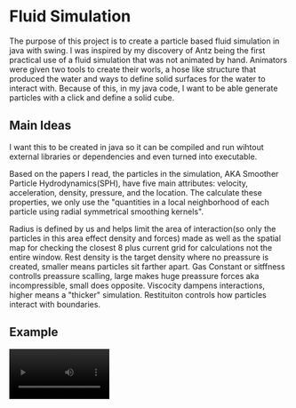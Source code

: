 # Fluid Simulation

The purpose of this project is to create a particle based fluid simulation in java with swing. I was inspired by my discovery of Antz being the first practical use of a fluid simulation that was not animated by hand. Animators were given two tools to create their worls, a hose like structure that produced the water and ways to define solid surfaces for the water to interact with. Because of this, in my java code, I want to be able generate particles with a click and define a solid cube. 

## Main Ideas

I want this to be created in java so it can be compiled and run wihtout external libraries or dependencies and even turned into executable. 

Based on the papers I read, the particles in the simulation, AKA Smoother Particle Hydrodynamics(SPH), have five main attributes: velocity, acceleration, density, pressure, and the location. The calculate these properties, we only use the "quantities in a local neighborhood of each particle using radial symmetrical smoothing kernels". 

Radius is defined by us and helps limit the area of interaction(so only the particles in this area effect density and forces) made as well as the spatial map for checking the closest 8 plus current grid for calculations not the entire window. 
Rest density is the target density where no preassure is created, smaller means particles sit farther apart. 
Gas Constant or sitffness controlls preassure scalling, large makes huge preassure forces aka incompressible, small does opposite. 
Viscocity dampens interactions, higher means a "thicker" simulation. 
Restituiton controls how particles interact with boundaries.

## Example

<video src='your URL here' width=180/>

### Break down into end to end tests

Explain what these tests test and why

```
Give an example
```

### And coding style tests

Explain what these tests test and why

```
Give an example
```

## Deployment

Add additional notes about how to deploy this on a live system

## Acknowledgments

https://www.sci.utah.edu/publications/premoze03/ParticleFluidsHiRes.pdf
https://matthias-research.github.io/pages/publications/sca03.pdf
https://docs.oracle.com/javase/tutorial/uiswing/components/slider.html
